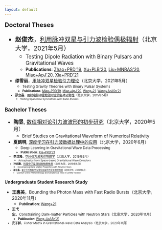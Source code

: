 ```yaml
---
layout: default
---
```


<style>
table {
  font-family: arial, sans-serif;
  border-collapse: collapse;
  width: 100%;
}

td, th {
  border: 1px solid #dddddd;
  text-align: left;
  padding: 8px;
}

tr:nth-child(odd) {
  background-color: #dddddd;
}
</style>

<big><big> **Doctoral Theses**

- **赵俊杰**，[利用脉冲双星与引力波检验偶极辐射](TBA)（北京大学，2021年5月）
  - <small> Testing Dipole Radiation with Binary Pulsars and Gravitational Waves
  - <small> **Publications**: 
  [Zhao+PRD'19](https://doi.org/10.1103/PhysRevD.100.064034), 
  [Xu+PLB'20](https://doi.org/10.1016/j.physletb.2020.135283),
  [Liu+MNRAS'20](https://doi.org/10.1093/mnras/staa1512),
  [Miao+ApJ'20](https://doi.org/10.3847/1538-4357/ab9dfe),
  [Xia+PRD'21](https://journals.aps.org/prd/abstract/10.1103/PhysRevD.103.024040)
- **缪雪丽**，[用脉冲双星检验引力理论](TBA)（北京大学，2021年5月）
  - <small> Testing Gravity Theories with Binary Pulsar Systems
  - <small> **Publications**: 
  [Miao+PRD'19](https://doi.org/10.1103/PhysRevD.99.123015), 
  [Miao+ApJ'20](https://doi.org/10.3847/1538-4357/ab9dfe), 
  [Wang+21](https://arxiv.org/abs/2103.15299), 
  [Wang+AcASn'21](TBA)
- **邵立晶**，[用射电脉冲星检验时空的基本对称性](phd_thesis.pdf)（北京大学，2015年5月）
  - <small>Testing Spacetime Symmetries with Radio Pulsars

<big><big> **Bachelor Theses**

- **陶昱**, [数值相对论引力波波形的初步研究](TaoYu.pdf)（北京大学，2020年5月）
  - <small>Brief Studies on Gravitational Waveform of Numerical Relativity
- **夏鹤明**, [深度学习在引力波数据处理中的应用](XiaHeming.pdf)（北京大学，2020年6月）
  - <small>Deep Learning in Gravitational Wave Data Processing
  - <small>**Publication**: 
  [Xia+PRD'21](https://journals.aps.org/prd/abstract/10.1103/PhysRevD.103.024040)
- **李汶隆**，[空间引力波天体物理学](LiWenlong.pdf)（北京大学，2019年6月）
  - <small>Astrophysics from Space-based Gravitational Wave Detectors
- **孙忠鹏**，[利用中子星限制暗物质性质](SunZhongpeng.pdf)（北京大学，2019年5月）
  - <small>Constraining Dark Matter Properties with Neutron Stars 
- **邵立晶**，[量子引力唯象学与洛伦兹破坏的天体物理检验](bachelor_thesis.pdf)（北京大学，2010年6月）
  - <small>Quantum Gravity Phenomenology and Astrophysical Tests on Lorentz Violation

<big><big> **Undergraduate Student Research Study**

- **王惠美**，Bounding the Photon Mass with Fast Radio Bursts（北京大学，2020年11月）
  - <small> **Publication**: [Wang+21](https://arxiv.org/abs/2103.15299)
- **王弋尘**，Constraining Dark-matter Particles with Neutron Stars（北京大学，2020年11月）
  - <small> **Publication**: [Wang+AcASn'21](TBA)
- **安子訸**，Fisher Matrix in Gravitational-wave Data Analysis（北京大学，2020年11月）
